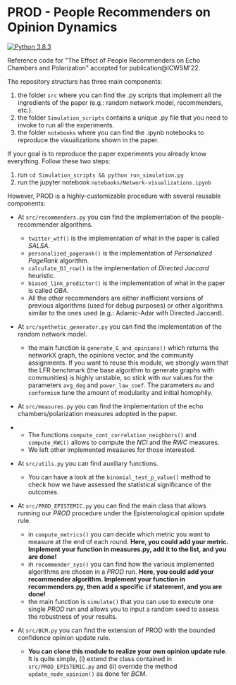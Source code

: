 # PROD - People Recommenders on Opinion Dynamics

[![Python 3.8.3](https://img.shields.io/badge/python-3.8.3-blue.svg)](https://www.python.org/downloads/release/python-383/)

Reference code for "The Effect of People Recommenders on Echo Chambers and Polarization" accepted for publication@ICWSM'22.

The repository structure has three main components:

  1. the folder ```src``` where you can find the .py scripts that implement all the ingredients of the paper (e.g.: random network model, recommenders, etc.). 
  2. the folder ```Simulation_scripts``` contains a unique .py file that you need to invoke to run all the experiments.
  3. the folder ```notebooks``` where you can find the .ipynb notebooks to reproduce the visualizations shown in the paper.

If your goal is to reproduce the paper experiments you already know everything. Follow these two steps:
  1. run ```cd Simulation_scripts && python run_simulation.py```
  2. run the jupyter notebook ```notebooks/Network-visualizations.ipynb```


However, PROD is a highly-customizable procedure with several reusable components:
  - At ```src/recommenders.py``` you can find the implementation of the people-recommender algorithms.
    - ```twitter_wtf()``` is the implementation of what in the paper is called _SALSA_.
    - ```personalized_pagerank()``` is the implementation of _Personalized PageRank_ algorithm.
    - ```calculate_DJ_row()``` is the implementation of _Directed Jaccard_ heuristic.
    - ```biased_link_predictor()``` is the implementation of what in the paper is called _OBA_.
    - All the other recommenders are either inefficient versions of previous algorithms (used for debug purposes) or other algorithms similar to the ones used (e.g.: Adamic-Adar with Directed Jaccard).
 
  - At ```src/synthetic_generator.py``` you can find the implementation of the random network model.
    -  the main function is ```generate_G_and_opinions()``` which returns the networkX graph, the opinions vector, and the community assignments. If you want to reuse this module, we strongly warn that the LFR benchmark (the base algorithm to generate graphs with communities) is highly unstable, so stick with our values for the parameters ```avg_deg``` and ```power_law_coef```. The parameters ```mu``` and ```conformism``` tune the amount of modularity and initial homophily.
 
  -  At ```src/measures.py``` you can find the implementation of the echo chambers/polarization measures adopted in the paper.
  -   *  The functions ```compute_cont_correlation_neighbors()``` and ```compute_RWC()``` allows to compute the _NCI_ and the _RWC_ measures.
      * We left other implemented measures for those interested.
    
  - At ```src/utils.py``` you can find auxiliary functions.
    - You can have a look at the ```binomial_test_p_value()``` method to check how we have assessed the statistical significance of the outcomes.
 
  - At ```src/PROD_EPISTEMIC.py``` you can find the main class that allows running our _PROD_ procedure under the Epistemological opinion update rule.
    - in ```compute_metrics()``` you can decide which metric you want to measure at the end of each round. **Here, you could add your metric. Implement your function in measures.py, add it to the list, and you are done!**
    - in ```recommender_sys()``` you can find how the various implemented algorithms are chosen in a _PROD_ run. **Here, you could add your recommender algorithm. Implement your function in recommenders.py, then add a specific ```if``` statement, and you are done!**
    - the main function is ```simulate()``` that you can use to execute one single _PROD_ run and allows you to input a random seed to assess the robustness of your results.
 
  - At ```src/BCM.py``` you can find the extension of PROD with the bounded confidence opinion update rule. 
    - **You can clone this module to realize your own opinion update rule**. It is quite simple, (i) extend the class contained in ```src/PROD_EPISTEMIC.py``` and (ii) override the method ```update_node_opinion()``` as done for _BCM_.

